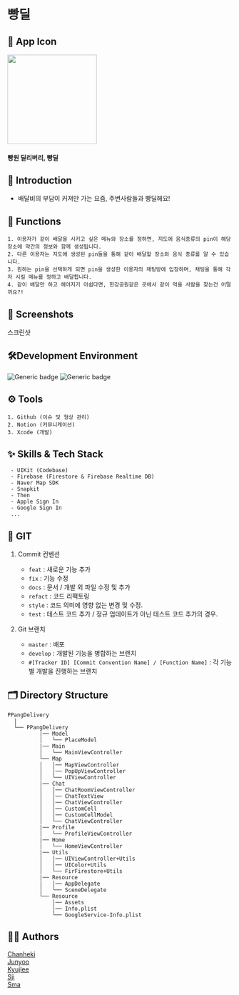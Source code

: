 # 빵딜

## 🍎 App Icon
<img width="200" height="200" src="https://github.com/PPang-Delivery/PPang-Delivery/blob/main/PPangDelivery/PPangDelivery/_PPang.png?raw=true">

#### 빵원 딜리버리, 빵딜

## 🤝 Introduction
 - 배달비의 부담이 커져만 가는 요즘, 주변사람들과 빵딜해요!

## 🧩 Functions
```
1. 이용자가 같이 배달을 시키고 싶은 메뉴와 장소를 정하면, 지도에 음식종류의 pin이 해당 장소에 약간의 정보와 함께 생성됩니다.
2. 다른 이용자는 지도에 생성된 pin들을 통해 같이 배달할 장소와 음식 종류를 알 수 있습니다.
3. 원하는 pin을 선택하게 되면 pin을 생성한 이용자의 채팅방에 입장하며, 채팅을 통해 각자 시킬 메뉴를 정하고 배달합니다.
4. 같이 배달만 하고 헤어지기 아쉽다면, 한강공원같은 곳에서 같이 먹을 사람을 찾는건 어떨까요?!
```

## 📸 Screenshots
<p>
  스크린샷
</p>

## 🛠Development Environment
![Generic badge](https://img.shields.io/badge/iOS-15.0+-lightgrey.svg) ![Generic badge](https://img.shields.io/badge/Xcode-13.0-blue.svg)

## ⚙️ Tools
```
1. Github (이슈 및 형상 관리)
2. Notion (커뮤니케이션)
3. Xcode (개발)
```

## ✨ Skills & Tech Stack
```
 - UIKit (Codebase)
 - Firebase (Firestore & Firebase Realtime DB)
 - Naver Map SDK
 - Snapkit
 - Then
 - Apple Sign In 
 - Google Sign In
 ...
 ```

## 🔀 GIT

1. Commit 컨벤션
    - `feat` : 새로운 기능 추가
    - `fix` : 기능 수정
    - `docs` : 문서 / 개발 외 파일 수정 및 추가
    - `refact` : 코드 리팩토링
    - `style` : 코드 의미에 영향 없는 변경 및 수정.
    - `test` : 테스트 코드 추가 / 정규 업데이트가 아닌 테스트 코드 추가의 경우.

2. Git 브랜치
    - `master` : 배포
    - `develop` : 개발된 기능을 병합하는 브랜치
    - `#[Tracker ID] [Commit Convention Name] / [Function Name]` : 각 기능별 개발을 진행하는 브랜치

## 🗂 Directory Structure
```
PPangDelivery
  |
  └── PPangDelivery
          |── Model
          │   └── PlaceModel
          |── Main
          │   └── MainViewController
          └── Map
          │   │── MapViewController
          │   │── PopUpViewController
          │   └── UIViewController
          |── Chat
          │   │── ChatRoomViewController
          │   │── ChatTextView
          │   │── ChatViewController
          │   │── CustomCell
          │   │── CustomCellModel
          │   └── ChatViewController
          |── Profile
          │   └── ProfileViewController
          |── Home
          │   └── HomeViewController
          |── Utils
          │   │── UIViewController+Utils
          │   │── UIColor+Utils
          │   └── FirFirestore+Utils
          |── Resource
          │   │── AppDelegate
          │   └── SceneDelegate
          └── Resource
              │── Assets
              │── Info.plist
              └── GoogleService-Info.plist
```

## 🧑‍💻 Authors
[Chanheki](https://github.com/chanhihi)   
[Junyoo](https://github.com/JJunghyunY)   
[Kyujlee](https://github.com/dq-QQQ)   
[Sji](https://github.com/JeeeeSangRyul)   
[Sma](https://github.com/sma96)
